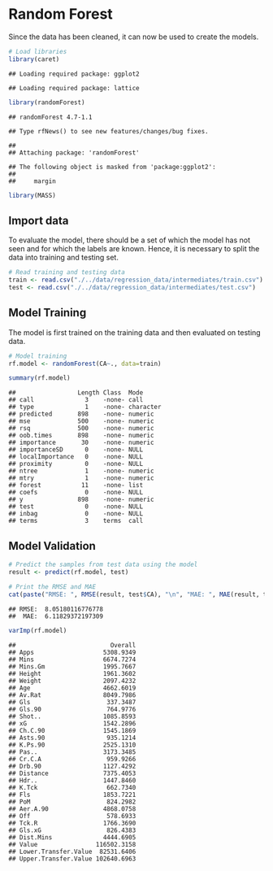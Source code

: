 # Random Forest

Since the data has been cleaned, it can now be used to create the
models.

``` r
# Load libraries
library(caret)
```

    ## Loading required package: ggplot2

    ## Loading required package: lattice

``` r
library(randomForest)
```

    ## randomForest 4.7-1.1

    ## Type rfNews() to see new features/changes/bug fixes.

    ## 
    ## Attaching package: 'randomForest'

    ## The following object is masked from 'package:ggplot2':
    ## 
    ##     margin

``` r
library(MASS)
```

## Import data

To evaluate the model, there should be a set of which the model has not
seen and for which the labels are known. Hence, it is necessary to split
the data into training and testing set.

``` r
# Read training and testing data
train <- read.csv("./../data/regression_data/intermediates/train.csv")
test <- read.csv("./../data/regression_data/intermediates/test.csv")
```

## Model Training

The model is first trained on the training data and then evaluated on
testing data.

``` r
# Model training
rf.model <- randomForest(CA~., data=train)
```

``` r
summary(rf.model)
```

    ##                 Length Class  Mode     
    ## call              3    -none- call     
    ## type              1    -none- character
    ## predicted       898    -none- numeric  
    ## mse             500    -none- numeric  
    ## rsq             500    -none- numeric  
    ## oob.times       898    -none- numeric  
    ## importance       30    -none- numeric  
    ## importanceSD      0    -none- NULL     
    ## localImportance   0    -none- NULL     
    ## proximity         0    -none- NULL     
    ## ntree             1    -none- numeric  
    ## mtry              1    -none- numeric  
    ## forest           11    -none- list     
    ## coefs             0    -none- NULL     
    ## y               898    -none- numeric  
    ## test              0    -none- NULL     
    ## inbag             0    -none- NULL     
    ## terms             3    terms  call

## Model Validation

``` r
# Predict the samples from test data using the model
result <- predict(rf.model, test)

# Print the RMSE and MAE
cat(paste("RMSE: ", RMSE(result, test$CA), "\n", "MAE: ", MAE(result, test$CA)))
```

    ## RMSE:  8.05180116776778 
    ##  MAE:  6.11829372197309

``` r
varImp(rf.model)
```

    ##                          Overall
    ## Apps                   5308.9349
    ## Mins                   6674.7274
    ## Mins.Gm                1995.7667
    ## Height                 1961.3602
    ## Weight                 2097.4232
    ## Age                    4662.6019
    ## Av.Rat                 8049.7986
    ## Gls                     337.3487
    ## Gls.90                  764.9776
    ## Shot..                 1085.8593
    ## xG                     1542.2896
    ## Ch.C.90                1545.1869
    ## Asts.90                 935.1214
    ## K.Ps.90                2525.1310
    ## Pas..                  3173.3485
    ## Cr.C.A                  959.9266
    ## Drb.90                 1127.4292
    ## Distance               7375.4053
    ## Hdr..                  1447.8460
    ## K.Tck                   662.7340
    ## Fls                    1853.7221
    ## PoM                     824.2982
    ## Aer.A.90               4868.0758
    ## Off                     578.6933
    ## Tck.R                  1766.3690
    ## Gls.xG                  826.4383
    ## Dist.Mins              4444.6905
    ## Value                116502.3158
    ## Lower.Transfer.Value  82531.6406
    ## Upper.Transfer.Value 102640.6963
